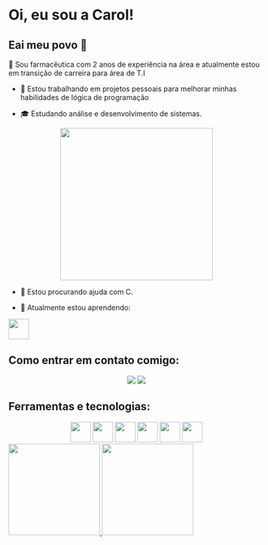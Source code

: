 
# Oi, eu sou a Carol! 
## Eai meu povo 👋

💼 Sou farmacêutica com 2 anos de experiência na área e atualmente estou em transição de carreira para área de T.I



- 🔭 Estou trabalhando em projetos pessoais para melhorar minhas habilidades de lógica de programação

- 🎓 Estudando análise e desenvolvimento de sistemas.
 <div align="center">
  <img src="https://media1.tenor.com/m/GOj9ZF_-ZOcAAAAC/cat.gif" width="300" heigth="300" />
</div>

- 🤔 Estou procurando ajuda com C. 

- 🌱 Atualmente estou aprendendo:

<img src="https://cdn.jsdelivr.net/gh/devicons/devicon@latest/icons/nextjs/nextjs-original.svg" width="40" heigth="40" />



## Como entrar em contato comigo:
<div align="center">
<a href="https://instagram.com/biispocarol" target="_blank"><img loading="lazy" src="https://img.shields.io/badge/-Instagram-%23E4405F?style=for-the-badge&logo=instagram&logoColor=white" target="_blank"></a>
<img loading="lazy" src="https://img.shields.io/badge/-LinkedIn-%230077B5?style=for-the-badge&logo=linkedin&logoColor=white" target="_blank"></a>   
</div>









          
## Ferramentas e tecnologias: 

<div align="center">
 
  <img src="https://cdn.jsdelivr.net/gh/devicons/devicon@latest/icons/javascript/javascript-original.svg" width="40" heigth="40" />
            
  <img src="https://cdn.jsdelivr.net/gh/devicons/devicon@latest/icons/react/react-original.svg" width="40" heigth="40" />
          
  <img src="https://cdn.jsdelivr.net/gh/devicons/devicon@latest/icons/git/git-original.svg" width="40" heigth="40" />
  
  <img src="https://cdn.jsdelivr.net/gh/devicons/devicon@latest/icons/azuresqldatabase/azuresqldatabase-original.svg" width="40" heigth="40" />
  
  <img src="https://cdn.jsdelivr.net/gh/devicons/devicon@latest/icons/html5/html5-original.svg" width="40" heigth="40" />
  
  <img src="https://cdn.jsdelivr.net/gh/devicons/devicon@latest/icons/fastapi/fastapi-original.svg"  width="40" heigth="40"/>
           
</div>
   
<div>
<a href="https://github.com/carolinabispo">
<img loading="lazy" height="180em" src="https://github-readme-stats.vercel.app/api/top-langs/?username=carolinabispo&layout=compact&langs_count=7&theme=dracula"/>
<img loading="lazy" height="180em" src="https://github-readme-stats.vercel.app/api?username=carolinabispo&show_icons=true&theme=dracula&include_all_commits=true&count_private=true"/>
</div




